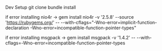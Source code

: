 Dev Setup
git clone 
bundle install

if error installing nio4r
-> gem install nio4r -v '2.5.8' --source 'https://rubygems.org/' -- --with-cflags="-Wno-error=implicit-function-declaration -Wno-error=incompatible-function-pointer-types"

if error installing msgpack
-> gem install msgpack -v '1.4.2' -- --with-cflags=-Wno-error=incompatible-function-pointer-types



